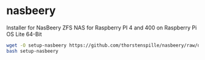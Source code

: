 # nasbeery
Installer for NasBeery ZFS NAS for Raspberry PI 4 and 400 on Raspberry Pi OS Lite 64-Bit

```bash
wget -O setup-nasbeery https://github.com/thorstenspille/nasbeery/raw/dev/setup-nasbeery
bash setup-nasbeery
```
